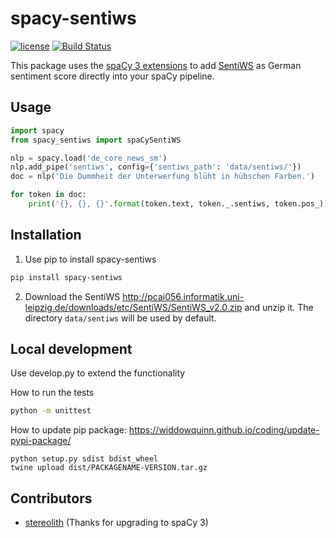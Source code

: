 # spacy-sentiws
[![license](https://img.shields.io/github/license/mashape/apistatus.svg?maxAge=2592000)](https://github.com/Liebeck/spacy-sentiws/master/LICENSE.md)
[![Build Status](https://api.travis-ci.org/Liebeck/spacy-sentiws.svg?branch=master)](https://travis-ci.org/Liebeck/spacy-sentiws)

This package uses the [spaCy 3 extensions](https://spacy.io/usage/processing-pipelines#extensions) to add [SentiWS](http://wortschatz.uni-leipzig.de/en/download) as German sentiment score directly into your spaCy pipeline.


## Usage
``` python
import spacy
from spacy_sentiws import spaCySentiWS

nlp = spacy.load('de_core_news_sm')
nlp.add_pipe('sentiws', config={'sentiws_path': 'data/sentiws/'})
doc = nlp('Die Dummheit der Unterwerfung blüht in hübschen Farben.')

for token in doc:
    print('{}, {}, {}'.format(token.text, token._.sentiws, token.pos_))
```

## Installation
1. Use pip to install spacy-sentiws
``` bash
pip install spacy-sentiws
```
2. Download the SentiWS http://pcai056.informatik.uni-leipzig.de/downloads/etc/SentiWS/SentiWS_v2.0.zip and unzip it. The directory `data/sentiws` will be used by default.

## Local development
Use develop.py to extend the functionality

How to run the tests
``` bash
python -m unittest
```

How to update pip package: https://widdowquinn.github.io/coding/update-pypi-package/

```
python setup.py sdist bdist_wheel 
twine upload dist/PACKAGENAME-VERSION.tar.gz
```

## Contributors
* [stereolith](https://github.com/stereolith) (Thanks for upgrading to spaCy 3)

